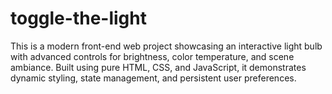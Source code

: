 # toggle-the-light
This is a modern front-end web project showcasing an interactive light bulb with advanced controls for brightness, color temperature, and scene ambiance. Built using pure HTML, CSS, and JavaScript, it demonstrates dynamic styling, state management, and persistent user preferences.
